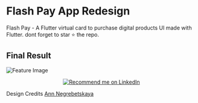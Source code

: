 # Flash Pay App Redesign 

Flash Pay - A Flutter virtual card to purchase digital products UI made with Flutter. dont forget to star ⭐ the repo. 
## Final Result 
![Feature Image](https://cdn.dribbble.com/users/2017098/screenshots/8309675/media/fd3b6b98f9e0b5900cccd162ef047a9e.png)
<p align="center">
   
<a href="https://www.linkedin.com/in/askarmus/">
    <img src="https://img.shields.io/badge/Support-Recommed%2FEndorse%20me%20on%20Linkedin-yellow?style=for-the-badge&logo=linkedin" alt="Recommend me on LinkedIn" /></a>
 </p>

 Design Credits
[Ann Negrebetskaya](https://dribbble.com/shots/8309675-Flash-Pay-App)